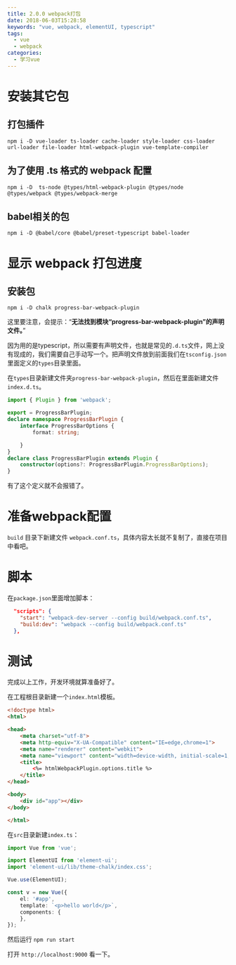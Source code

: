 ```yaml
---
title: 2.0.0 webpack打包
date: 2018-06-03T15:28:58
keywords: "vue, webpack, elementUI, typescript"
tags:
  - vue
  - webpack
categories:
  - 学习vue
---
```


# 安装其它包

## 打包插件

``` shell
npm i -D vue-loader ts-loader cache-loader style-loader css-loader url-loader file-loader html-webpack-plugin vue-template-compiler
```

## 为了使用 .ts 格式的 webpack 配置

``` shell
npm i -D  ts-node @types/html-webpack-plugin @types/node @types/webpack @types/webpack-merge
```

## babel相关的包

``` shell
npm i -D @babel/core @babel/preset-typescript babel-loader
```

<!--more-->

# 显示 webpack 打包进度

## 安装包

``` shell
npm i -D chalk progress-bar-webpack-plugin
```

这里要注意，会提示：“**无法找到模块“progress-bar-webpack-plugin”的声明文件。**”

因为用的是typescript，所以需要有声明文件，也就是常见的`.d.ts`文件，网上没有现成的，我们需要自己手动写一个。把声明文件放到前面我们在`tsconfig.json`里面定义的`types`目录里面。

在`types`目录新建文件夹`progress-bar-webpack-plugin`，然后在里面新建文件`index.d.ts`。

``` typescript
import { Plugin } from 'webpack';

export = ProgressBarPlugin;
declare namespace ProgressBarPlugin {
    interface ProgressBarOptions {
        format: string;

    }
}
declare class ProgressBarPlugin extends Plugin {
    constructor(options?: ProgressBarPlugin.ProgressBarOptions);
}
```

有了这个定义就不会报错了。

# 准备webpack配置

`build` 目录下新建文件 `webpack.conf.ts`，具体内容太长就不复制了，直接在项目中看吧。

# 脚本

在`package.json`里面增加脚本：

``` json
  "scripts": {
    "start": "webpack-dev-server --config build/webpack.conf.ts",
    "build:dev": "webpack --config build/webpack.conf.ts"
  },
```

# 测试

完成以上工作，开发环境就算准备好了。

在工程根目录新建一个`index.html`模板。

``` html
<!doctype html>
<html>

<head>
    <meta charset="utf-8">
    <meta http-equiv="X-UA-Compatible" content="IE=edge,chrome=1">
    <meta name="renderer" content="webkit">
    <meta name="viewport" content="width=device-width, initial-scale=1, maximum-scale=1, user-scalable=no">
    <title>
        <%= htmlWebpackPlugin.options.title %>
    </title>
</head>

<body>
    <div id="app"></div>
</body>

</html>
```

在`src`目录新建`index.ts`：

``` typescript
import Vue from 'vue';

import ElementUI from 'element-ui';
import 'element-ui/lib/theme-chalk/index.css';

Vue.use(ElementUI);

const v = new Vue({
    el: '#app',
    template: `<p>hello world</p>`,
    components: {
    },
});
```

然后运行 `npm run start`

打开 `http://localhost:9000` 看一下。

